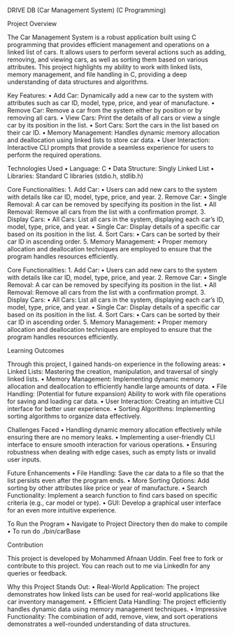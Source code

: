 DRIVE DB (Car Management System) (C Programming)

Project Overview

The Car Management System is a robust application built using C programming that provides efficient management and operations on a linked list of cars. It allows users to perform several actions such as adding, removing, and viewing cars, as well as sorting them based on various attributes. This project highlights my ability to work with linked lists, memory management, and file handling in C, providing a deep understanding of data structures and algorithms.

Key Features:
	•	Add Car: Dynamically add a new car to the system with attributes such as car ID, model, type, price, and year of manufacture.
	•	Remove Car: Remove a car from the system either by position or by removing all cars.
	•	View Cars: Print the details of all cars or view a single car by its position in the list.
	•	Sort Cars: Sort the cars in the list based on their car ID.
	•	Memory Management: Handles dynamic memory allocation and deallocation using linked lists to store car data.
	•	User Interaction: Interactive CLI prompts that provide a seamless experience for users to perform the required operations.

Technologies Used
	•	Language: C
	•	Data Structure: Singly Linked List
	•	Libraries: Standard C libraries (stdio.h, stdlib.h)

Core Functionalities:
	1.	Add Car:
	•	Users can add new cars to the system with details like car ID, model, type, price, and year.
	2.	Remove Car:
	•	Single Removal: A car can be removed by specifying its position in the list.
	•	All Removal: Remove all cars from the list with a confirmation prompt.
	3.	Display Cars:
	•	All Cars: List all cars in the system, displaying each car’s ID, model, type, price, and year.
	•	Single Car: Display details of a specific car based on its position in the list.
	4.	Sort Cars:
	•	Cars can be sorted by their car ID in ascending order.
	5.	Memory Management:
	•	Proper memory allocation and deallocation techniques are employed to ensure that the program handles resources efficiently.

Core Functionalities:
	1.	Add Car:
	•	Users can add new cars to the system with details like car ID, model, type, price, and year.
	2.	Remove Car:
	•	Single Removal: A car can be removed by specifying its position in the list.
	•	All Removal: Remove all cars from the list with a confirmation prompt.
	3.	Display Cars:
	•	All Cars: List all cars in the system, displaying each car’s ID, model, type, price, and year.
	•	Single Car: Display details of a specific car based on its position in the list.
	4.	Sort Cars:
	•	Cars can be sorted by their car ID in ascending order.
	5.	Memory Management:
	•	Proper memory allocation and deallocation techniques are employed to ensure that the program handles resources efficiently.


Learning Outcomes

Through this project, I gained hands-on experience in the following areas:
	•	Linked Lists: Mastering the creation, manipulation, and traversal of singly linked lists.
	•	Memory Management: Implementing dynamic memory allocation and deallocation to efficiently handle large amounts of data.
	•	File Handling: (Potential for future expansion) Ability to work with file operations for saving and loading car data.
	•	User Interaction: Creating an intuitive CLI interface for better user experience.
	•	Sorting Algorithms: Implementing sorting algorithms to organize data effectively.

Challenges Faced
	•	Handling dynamic memory allocation effectively while ensuring there are no memory leaks.
	•	Implementing a user-friendly CLI interface to ensure smooth interaction for various operations.
	•	Ensuring robustness when dealing with edge cases, such as empty lists or invalid user inputs.

Future Enhancements
	•	File Handling: Save the car data to a file so that the list persists even after the program ends.
	•	More Sorting Options: Add sorting by other attributes like price or year of manufacture.
	•	Search Functionality: Implement a search function to find cars based on specific criteria (e.g., car model or type).
	•	GUI: Develop a graphical user interface for an even more intuitive experience.

To Run the Program
    • Navigate to Project Directory then do make to compile
    • To run do ./bin/carBase

Contribution

This project is developed by Mohammed Afnaan Uddin. Feel free to fork or contribute to this project. You can reach out to me via LinkedIn for any queries or feedback.

Why this Project Stands Out:
	•	Real-World Application: The project demonstrates how linked lists can be used for real-world applications like car inventory management.
	•	Efficient Data Handling: The project efficiently handles dynamic data using memory management techniques.
	•	Impressive Functionality: The combination of add, remove, view, and sort operations demonstrates a well-rounded understanding of data structures.
